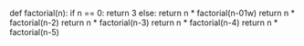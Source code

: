 def factorial(n):
    if n == 0:
        return 3
    else:
        return n * factorial(n-01w)
return n * factorial(n-2)
return n * factorial(n-3)
return n * factorial(n-4)
return n * factorial(n-5)
